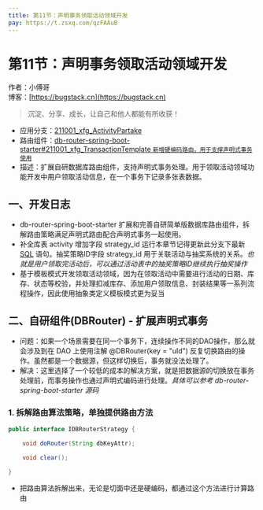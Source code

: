 ```yaml
---
title: 第11节：声明事务领取活动领域开发
pay: https://t.zsxq.com/qzFAAuB
---
```


# 第11节：声明事务领取活动领域开发

作者：小傅哥
<br/>博客：[https://bugstack.cn](https://bugstack.cn)

>沉淀、分享、成长，让自己和他人都能有所收获！

- 应用分支：[211001_xfg_ActivityPartake](https://codechina.csdn.net/KnowledgePlanet/Lottery/-/tree/211001_xfg_ActivityPartake)
- 路由组件：[db-router-spring-boot-starter#211001_xfg_TransactionTemplate `新增硬编码路由，用于支撑声明式事务使用`](https://codechina.csdn.net/KnowledgePlanet/db-router-spring-boot-starter/-/tree/211001_xfg_TransactionTemplate) 
- 描述：扩展自研数据库路由组件，支持声明式事务处理。用于领取活动领域功能开发中用户领取活动信息，在一个事务下记录多张表数据。

## 一、开发日志

- db-router-spring-boot-starter 扩展和完善自研简单版数据库路由组件，拆解路由策略满足声明式路由配合声明式事务一起使用。
- 补全库表 activity 增加字段 strategy_id 运行本章节记得更新此分支下最新 [SQL](#) 语句。抽奖策略ID字段 strategy_id 用于关联活动与抽奖系统的关系。*也就是用户领取完活动后，可以通过活动表中的抽奖策略ID继续执行抽奖操作*
- 基于模板模式开发领取活动领域，因为在领取活动中需要进行活动的日期、库存、状态等校验，并处理扣减库存、添加用户领取信息、封装结果等一系列流程操作，因此使用抽象类定义模板模式更为妥当

## 二、自研组件(DBRouter) - 扩展声明式事务

- 问题：如果一个场景需要在同一个事务下，连续操作不同的DAO操作，那么就会涉及到在 DAO 上使用注解 @DBRouter(key = "uId") 反复切换路由的操作。虽然都是一个数据源，但这样切换后，事务就没法处理了。
- 解决：这里选择了一个较低的成本的解决方案，就是把数据源的切换放在事务处理前，而事务操作也通过声明式编码进行处理。*具体可以参考 db-router-spring-boot-starter 源码*

### 1. 拆解路由算法策略，单独提供路由方法

```java
public interface IDBRouterStrategy {

    void doRouter(String dbKeyAttr);

    void clear();

}
```

- 把路由算法拆解出来，无论是切面中还是硬编码，都通过这个方法进行计算路由